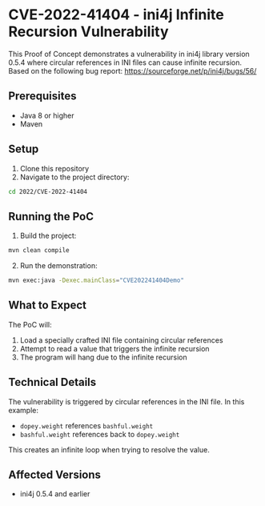 # CVE-2022-41404 - ini4j Infinite Recursion Vulnerability

This Proof of Concept demonstrates a vulnerability in ini4j library version 0.5.4 where circular references in INI files can cause infinite recursion.
Based on the following bug report: https://sourceforge.net/p/ini4j/bugs/56/

## Prerequisites

- Java 8 or higher
- Maven

## Setup

1. Clone this repository
2. Navigate to the project directory:
```bash
cd 2022/CVE-2022-41404
```

## Running the PoC

1. Build the project:
```bash
mvn clean compile
```

2. Run the demonstration:
```bash
mvn exec:java -Dexec.mainClass="CVE202241404Demo"
```

## What to Expect

The PoC will:
1. Load a specially crafted INI file containing circular references
2. Attempt to read a value that triggers the infinite recursion
3. The program will hang due to the infinite recursion

## Technical Details

The vulnerability is triggered by circular references in the INI file. In this example:
- `dopey.weight` references `bashful.weight`
- `bashful.weight` references back to `dopey.weight`

This creates an infinite loop when trying to resolve the value.

## Affected Versions

- ini4j 0.5.4 and earlier
